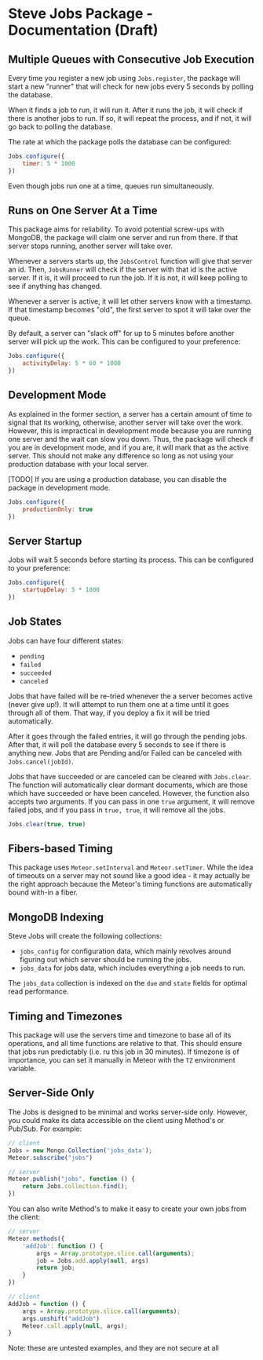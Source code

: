 # Steve Jobs Package - Documentation (Draft)

## Multiple Queues with Consecutive Job Execution

Every time you register a new job using `Jobs.register`, the package will start a new "runner" that will check for new jobs every 5 seconds by polling the database.

When it finds a job to run, it will run it. After it runs the job, it will check if there is another jobs to run. If so, it will repeat the process, and if not, it will go back to polling the database. 

The rate at which the package polls the database can be configured:

```javascript
Jobs.configure({
    timer: 5 * 1000
})
```

Even though jobs run one at a time, queues run simultaneously.

## Runs on One Server At a Time

This package aims for reliability. To avoid potential screw-ups with MongoDB, the package will claim one server and run from there. If that server stops running, another server will take over.

Whenever a servers starts up, the `JobsControl` function will give that server an id. Then, `JobsRunner` will check if the server with that id is the active server. If it is, it will proceed to run the job. If it is not, it will keep polling to see if anything has changed.

Whenever a server is active, it will let other servers know with a timestamp. If that timestamp becomes "old", the first server to spot it will take over the queue.

By default, a server can "slack off" for up to 5 minutes before another server will pick up the work. This can be configured to your preference: 

```javascript
Jobs.configure({
    activityDelay: 5 * 60 * 1000
})
```

## Development Mode

As explained in the former section, a server has a certain amount of time to signal that its working, otherwise, another server will take over the work. However, this is impractical in development mode because you are running one server and the wait can slow you down. Thus, the package will check if you are in development mode, and if you are, it will mark that as the active server. This should not make any difference so long as not using your production database with your local server.

[TODO] If you are using a production database, you can disable the package in development mode.

```javascript
Jobs.configure({
    productionOnly: true
})
```

## Server Startup

Jobs will wait 5 seconds before starting its process. This can be configured to your preference:

```javascript
Jobs.configure({
    startupDelay: 5 * 1000
})
```

## Job States 

Jobs can have four different states:
 - `pending`
 - `failed`
 - `succeeded`
 - `canceled`

Jobs that have failed will be re-tried whenever the a server becomes active (never give up!). It will attempt to run them one at a time until it goes through all of them. That way, if you deploy a fix it will be tried automatically.

After it goes through the failed entries, it will go through the pending jobs. After that, it will poll the database every 5 seconds to see if there is anything new. Jobs that are Pending and/or Failed can be canceled with `Jobs.cancel(jobId)`. 

Jobs that have succeeded or are canceled can be cleared with `Jobs.clear`. The function will automatically clear dormant documents, which are those which have succeeded or have been canceled. However, the function also accepts two arguments. If you can pass in one `true` argument, it will remove failed jobs, and if you pass in `true, true`, it will remove all the jobs.

```javascript
Jobs.clear(true, true)
```

## Fibers-based Timing

This package uses `Meteor.setInterval` and `Meteor.setTimer`. While the idea of timeouts on a server may not sound like a good idea - it may actually be the right approach because the Meteor's timing functions are automatically bound with-in a fiber. 

## MongoDB Indexing

Steve Jobs will create the following collections: 
  - `jobs_config` for configuration data, which mainly revolves around figuring out which server should be running the jobs.
  - `jobs_data` for jobs data, which includes everything a job needs to run. 

The `jobs_data` collection is indexed on the `due` and `state` fields for optimal read performance.

## Timing and Timezones

This package will use the servers time and timezone to base all of its operations, and all time functions are relative to that. This should ensure that jobs run predictably (i.e. ru this job in 30 minutes). If timezone is of importance, you can set it manually in Meteor with the `TZ` environment variable. 

## Server-Side Only

The Jobs is designed to be minimal and works server-side only. However, you could make its data accessible on the client using Method's or Pub/Sub. For example:

```javascript
// client
Jobs = new Mongo.Collection('jobs_data');
Meteor.subscribe("jobs")
```
```javascript
// server
Meteor.publish("jobs", function () {
	return Jobs.collection.find();
})
```

You can also write Method's to make it easy to create your own jobs from the client:

```javascript
// server
Meteor.methods({
	'addJob': function () {
		args = Array.prototype.slice.call(arguments);
		job = Jobs.add.apply(null, args)
		return job;
	}
})
```

```javascript
// client
AddJob = function () {
	args = Array.prototype.slice.call(arguments);
	args.unshift("addJob")
	Meteor.call.apply(null, args);
}
```

Note: these are untested examples, and they are not secure at all

